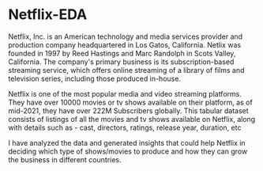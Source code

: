 # Netflix-EDA



Netflix, Inc. is an American technology and media services provider and production company headquartered in Los Gatos, California. Netlix was founded in 1997 by Reed Hastings and Marc Randolph in Scots Valley, California. The company's primary business is its subscription-based streaming service, which offers online streaming of a library of films and television series, including those produced in-house.

Netflix is one of the most popular media and video streaming platforms. They have over 10000 movies or tv shows available on their platform, as of mid-2021, they have over 222M Subscribers globally. This tabular dataset consists of listings of all the movies and tv shows available on Netflix, along with details such as - cast, directors, ratings, release year, duration, etc


I have analyzed the data and generated insights that could help Netflix in deciding which type of shows/movies to produce and how they can grow the business in different countries.
